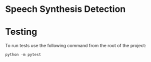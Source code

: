 # Speech Synthesis Detection


# Testing

To run tests use the following command from the root of the project:
    
    python -m pytest